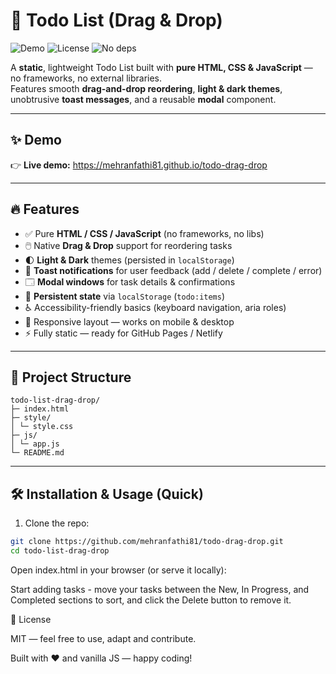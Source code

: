 # 🚀 Todo List (Drag & Drop)

![Demo](https://img.shields.io/badge/demo-online-brightgreen) ![License](https://img.shields.io/badge/license-MIT-blue) ![No deps](https://img.shields.io/badge/dependencies-none-lightgrey)

A **static**, lightweight Todo List built with **pure HTML, CSS & JavaScript** — no frameworks, no external libraries.  
Features smooth **drag-and-drop reordering**, **light & dark themes**, unobtrusive **toast messages**, and a reusable **modal** component.

---

## ✨ Demo
👉 **Live demo:** https://mehranfathi81.github.io/todo-drag-drop

---

## 🔥 Features
- ✅ Pure **HTML / CSS / JavaScript** (no frameworks, no libs)  
- 🖱️ Native **Drag & Drop** support for reordering tasks  
- 🌓 **Light & Dark** themes (persisted in `localStorage`)  
- 🔔 **Toast notifications** for user feedback (add / delete / complete / error)  
- 🗔 **Modal windows** for task details & confirmations  
- 💾 **Persistent state** via `localStorage` (`todo:items`)  
- ♿ Accessibility-friendly basics (keyboard navigation, aria roles)  
- 📱 Responsive layout — works on mobile & desktop  
- ⚡ Fully static — ready for GitHub Pages / Netlify

---

## 📁 Project Structure
```
todo-list-drag-drop/
├─ index.html
├─ style/
│ └─ style.css
├─ js/
│ └─ app.js
└─ README.md
```
---

## 🛠️ Installation & Usage (Quick)
1. Clone the repo:
```bash
git clone https://github.com/mehranfathi81/todo-drag-drop.git
cd todo-list-drag-drop
```
Open index.html in your browser (or serve it locally):

Start adding tasks - move your tasks between the New, In Progress, and Completed sections to sort, and click the Delete button to remove it.

🧾 License

MIT — feel free to use, adapt and contribute.

Built with ❤️ and vanilla JS — happy coding!
